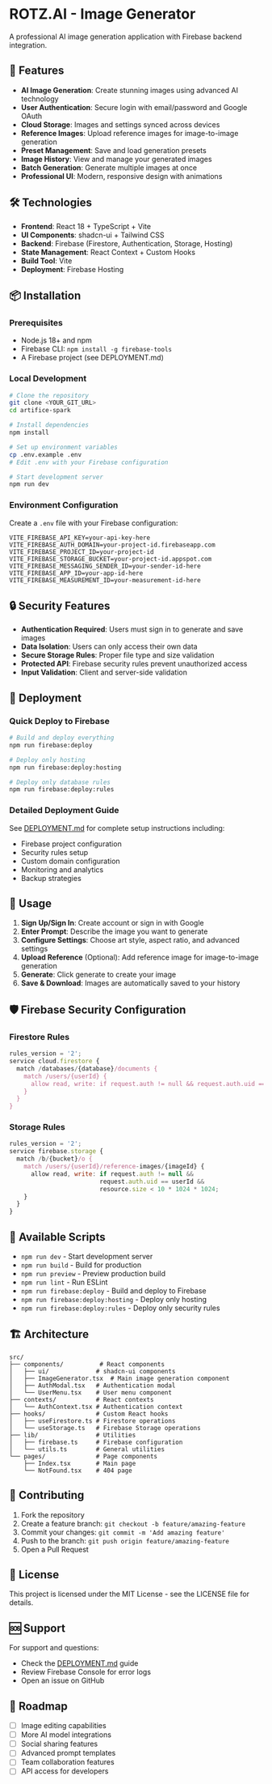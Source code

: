 # ROTZ.AI - Image Generator

A professional AI image generation application with Firebase backend integration.

## 🚀 Features

- **AI Image Generation**: Create stunning images using advanced AI technology
- **User Authentication**: Secure login with email/password and Google OAuth
- **Cloud Storage**: Images and settings synced across devices
- **Reference Images**: Upload reference images for image-to-image generation
- **Preset Management**: Save and load generation presets
- **Image History**: View and manage your generated images
- **Batch Generation**: Generate multiple images at once
- **Professional UI**: Modern, responsive design with animations

## 🛠 Technologies

- **Frontend**: React 18 + TypeScript + Vite
- **UI Components**: shadcn-ui + Tailwind CSS
- **Backend**: Firebase (Firestore, Authentication, Storage, Hosting)
- **State Management**: React Context + Custom Hooks
- **Build Tool**: Vite
- **Deployment**: Firebase Hosting

## 📦 Installation

### Prerequisites

- Node.js 18+ and npm
- Firebase CLI: `npm install -g firebase-tools`
- A Firebase project (see DEPLOYMENT.md)

### Local Development

```bash
# Clone the repository
git clone <YOUR_GIT_URL>
cd artifice-spark

# Install dependencies
npm install

# Set up environment variables
cp .env.example .env
# Edit .env with your Firebase configuration

# Start development server
npm run dev
```

### Environment Configuration

Create a `.env` file with your Firebase configuration:

```env
VITE_FIREBASE_API_KEY=your-api-key-here
VITE_FIREBASE_AUTH_DOMAIN=your-project-id.firebaseapp.com
VITE_FIREBASE_PROJECT_ID=your-project-id
VITE_FIREBASE_STORAGE_BUCKET=your-project-id.appspot.com
VITE_FIREBASE_MESSAGING_SENDER_ID=your-sender-id-here
VITE_FIREBASE_APP_ID=your-app-id-here
VITE_FIREBASE_MEASUREMENT_ID=your-measurement-id-here
```

## 🔒 Security Features

- **Authentication Required**: Users must sign in to generate and save images
- **Data Isolation**: Users can only access their own data
- **Secure Storage Rules**: Proper file type and size validation
- **Protected API**: Firebase security rules prevent unauthorized access
- **Input Validation**: Client and server-side validation

## 🚀 Deployment

### Quick Deploy to Firebase

```bash
# Build and deploy everything
npm run firebase:deploy

# Deploy only hosting
npm run firebase:deploy:hosting

# Deploy only database rules
npm run firebase:deploy:rules
```

### Detailed Deployment Guide

See [DEPLOYMENT.md](./DEPLOYMENT.md) for complete setup instructions including:
- Firebase project configuration
- Security rules setup
- Custom domain configuration
- Monitoring and analytics
- Backup strategies

## 📱 Usage

1. **Sign Up/Sign In**: Create account or sign in with Google
2. **Enter Prompt**: Describe the image you want to generate
3. **Configure Settings**: Choose art style, aspect ratio, and advanced settings
4. **Upload Reference** (Optional): Add reference image for image-to-image generation
5. **Generate**: Click generate to create your image
6. **Save & Download**: Images are automatically saved to your history

## 🛡 Firebase Security Configuration

### Firestore Rules
```javascript
rules_version = '2';
service cloud.firestore {
  match /databases/{database}/documents {
    match /users/{userId} {
      allow read, write: if request.auth != null && request.auth.uid == userId;
    }
  }
}
```

### Storage Rules
```javascript
rules_version = '2';
service firebase.storage {
  match /b/{bucket}/o {
    match /users/{userId}/reference-images/{imageId} {
      allow read, write: if request.auth != null && 
                         request.auth.uid == userId &&
                         resource.size < 10 * 1024 * 1024;
    }
  }
}
```

## 🔧 Available Scripts

- `npm run dev` - Start development server
- `npm run build` - Build for production
- `npm run preview` - Preview production build
- `npm run lint` - Run ESLint
- `npm run firebase:deploy` - Build and deploy to Firebase
- `npm run firebase:deploy:hosting` - Deploy only hosting
- `npm run firebase:deploy:rules` - Deploy only security rules

## 🏗 Architecture

```
src/
├── components/          # React components
│   ├── ui/             # shadcn-ui components
│   ├── ImageGenerator.tsx  # Main image generation component
│   ├── AuthModal.tsx   # Authentication modal
│   └── UserMenu.tsx    # User menu component
├── contexts/           # React contexts
│   └── AuthContext.tsx # Authentication context
├── hooks/              # Custom React hooks
│   ├── useFirestore.ts # Firestore operations
│   └── useStorage.ts   # Firebase Storage operations
├── lib/                # Utilities
│   ├── firebase.ts     # Firebase configuration
│   └── utils.ts        # General utilities
└── pages/              # Page components
    ├── Index.tsx       # Main page
    └── NotFound.tsx    # 404 page
```

## 🤝 Contributing

1. Fork the repository
2. Create a feature branch: `git checkout -b feature/amazing-feature`
3. Commit your changes: `git commit -m 'Add amazing feature'`
4. Push to the branch: `git push origin feature/amazing-feature`
5. Open a Pull Request

## 📝 License

This project is licensed under the MIT License - see the LICENSE file for details.

## 🆘 Support

For support and questions:
- Check the [DEPLOYMENT.md](./DEPLOYMENT.md) guide
- Review Firebase Console for error logs
- Open an issue on GitHub

## 🎯 Roadmap

- [ ] Image editing capabilities
- [ ] More AI model integrations
- [ ] Social sharing features
- [ ] Advanced prompt templates
- [ ] Team collaboration features
- [ ] API access for developers

